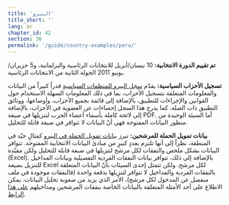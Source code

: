 ```yaml
---
title: 'البيرو'
title_short: ''
lang: ar
chapter_id: 42
section: 36
permalink: '/guide/country-examples/peru/'
---
```


**تم تقييم الدورة الانتخابية:** 10 نيسان/أبريل للانتخابات الرئاسية والبرلمانية، و5 حزيران/يونيو 2011 الجولة الثانية من الانتخابات الرئاسية.

**تسجيل الأحزاب السياسية:** يقدّم [سجل البيرو للمنظمات السياسية](http://200.37.211.165/srop_publico/6Consulta/con_PadronAfil.aspx) قدراً كبيراً من البيانات والمعلومات المتعلقة بتسجيل الأحزاب، بما في ذلك المعلومات السهلة الاستخدام حول القوانين والإجراءات للتطبيق، بالإضافة إلى قائمة بجميع الأحزاب، وأوضاعها، ووثائق التطبيق ذات الصلة. كما يدرج هذا السجل إحصاءات عن العضوية في الأحزاب، بالإضافة إلى لائحة كاملة بأسماء أعضاء الحزب لتنزيلها في صيغة PDF. أما السيئة الوحيدة من منظور البيانات المفتوحة فهي أنّ البيانات لا تتوافر في صيغة قابلة للتحليل.

**بيانات تمويل الحملة للمرشحين:** تبرز [بيانات تمويل الحملة في البيرو](http://www.web.onpe.gob.pe/modFondosPartidarios/gsfp2011/candidato_menu.php) كمثالٍ جيّد في المنطقة، نظراً إلى أنها تلتزم بعددٍ كبيرٍ من مبادئ البيانات الانتخابية المفتوحة. تتوافر البيانات بشكل ملخص والنفقات لكل مرشح لتنزيلها في صيغة قابلة للتحليل ولكن مقيّدة (Excel). بالإضافة إلى ذلك، تتوافر بيانات النفقات الفردية التفصيلية وبيانات المداخيل للتنزيل بصيغة Excel لكل مرشح. ولكن تتمثل إحدى السيئات بأنّ البيانات المتعلقة بالنفقات الفردية والمداخيل لا تتوافر لتنزيلها بدفعة واحدة (فالنفقات موجودة في ملف منفصل عن المدخول لكل مرشح)، الأمر الذي يزيد من صعوبة تحليل البيانات. يمكن الاطلاع على أحد الأمثلة المتعلقة بالبيانات الخاصة بنفقات المرشحين ومداخيلهم [على هذا الرابط](http://www.web.onpe.gob.pe/modFondosPartidarios/gsfp2011/candidato_detalle.php?t=p&a=ALIANZA%20POR%20EL%20GRAN%20CAMBIO&d=AREQUIPA).
